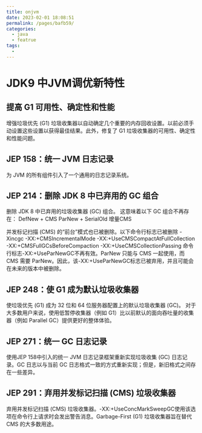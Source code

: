 ```yaml
---
title: onjvm
date: 2023-02-01 18:08:51
permalink: /pages/bafb59/
categories:
  - java
  - featrue
tags:
  - 
---
```

# JDK9 中JVM调优新特性

## 提高 G1 可用性、确定性和性能
增强垃圾优先 (G1) 垃圾收集器以自动确定几个重要的内存回收设置。以前必须手动设置这些设置以获得最佳结果。此外，修复了 G1 垃圾收集器的可用性、确定性和性能问题。

## JEP 158：统一 JVM 日志记录
为 JVM 的所有组件引入了一个通用的日志记录系统。

## JEP 214：删除 JDK 8 中已弃用的 GC 组合
删除 JDK 8 中已弃用的垃圾收集器 (GC) 组合。
这意味着以下 GC 组合不再存在：
DefNew + CMS
ParNew + SerialOld
增量CMS

并发标记扫描 (CMS) 的“前台”模式也已被删除。以下命令行标志已被删除
-Xincgc
-XX:+CMSIncrementalMode
-XX:+UseCMSCompactAtFullCollection
-XX:+CMSFullGCsBeforeCompaction
-XX:+UseCMSCollectionPassing
命令行标志-XX:+UseParNewGC不再有效。ParNew 只能与 CMS 一起使用，而 CMS 需要 ParNew。因此，该-XX:+UseParNewGC标志已被弃用，并且可能会在未来的版本中被删除。

## JEP 248：使 G1 成为默认垃圾收集器
使垃圾优先 (G1) 成为 32 位和 64 位服务器配置上的默认垃圾收集器 (GC)。
对于大多数用户来说，使用低暂停收集器（例如 G1）比以前默认的面向吞吐量的收集器（例如 Parallel GC）提供更好的整体体验。

## JEP 271：统一 GC 日志记录
使用JEP 158中引入的统一 JVM 日志记录框架重新实现垃圾收集 (GC) 日志记录。GC 日志以与当前 GC 日志格式一致的方式重新实现；但是，新旧格式之间存在一些差异。

## JEP 291：弃用并发标记扫描 (CMS) 垃圾收集器
弃用并发标记扫描 (CMS) 垃圾收集器。-XX:+UseConcMarkSweepGC使用该选项在命令行上请求时会发出警告消息。Garbage-First (G1) 垃圾收集器旨在替代 CMS 的大多数用途。
